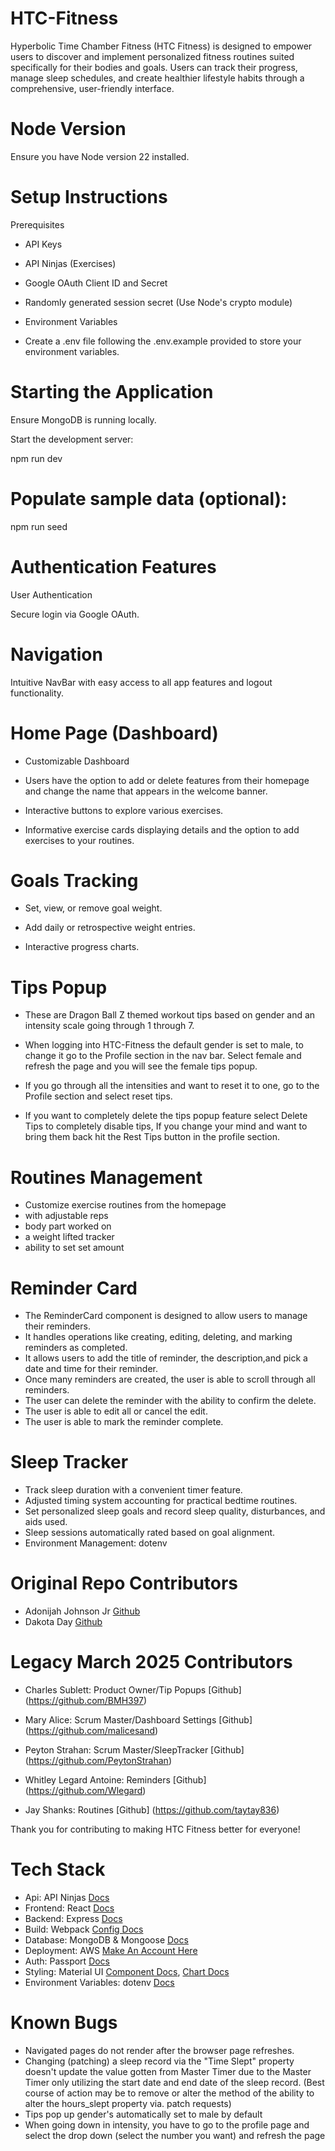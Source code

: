 # HTC-Fitness

Hyperbolic Time Chamber Fitness (HTC Fitness) is designed to empower users to discover and implement personalized fitness routines suited specifically for their bodies and goals. Users can track their progress, manage sleep schedules, and create healthier lifestyle habits through a comprehensive, user-friendly interface.

# Node Version

Ensure you have Node version 22 installed.

# Setup Instructions

Prerequisites

- API Keys

- API Ninjas (Exercises)

- Google OAuth Client ID and Secret

- Randomly generated session secret (Use Node's crypto module)

- Environment Variables

- Create a .env file following the .env.example provided to store your environment variables.

# Starting the Application

Ensure MongoDB is running locally.

Start the development server:

npm run dev

# Populate sample data (optional):

npm run seed

# Authentication Features

User Authentication

Secure login via Google OAuth.

# Navigation

Intuitive NavBar with easy access to all app features and logout functionality.

# Home Page (Dashboard)
- Customizable Dashboard

- Users have the option to add or delete features from their homepage and change the name that appears in the welcome banner.

- Interactive buttons to explore various exercises.

- Informative exercise cards displaying details and the option to add exercises to your routines.

# Goals Tracking

- Set, view, or remove goal weight.

- Add daily or retrospective weight entries.

- Interactive progress charts.

# Tips Popup
- These are Dragon Ball Z themed workout tips based on gender and an intensity scale going through 1 through 7.

- When logging into HTC-Fitness the default gender is set to male, to change it go to the Profile section in the nav bar. Select female and refresh the page and you will see the female tips popup.

- If you go through all the intensities and want to reset it to one, go to the Profile section and select reset tips.

- If you want to completely delete the tips popup feature select Delete Tips to completely disable tips, If you change your mind and want to bring them back hit the Rest Tips button in the profile section.

# Routines Management

- Customize exercise routines from the homepage
- with adjustable reps
- body part worked on
- a weight lifted tracker
- ability to set set amount

# Reminder Card
- The ReminderCard component is designed to allow users to manage their reminders.
- It handles operations like creating, editing, deleting, and marking reminders as completed.
- It  allows users to add the title of reminder, the description,and pick a date and time for their reminder.
- Once many reminders are created, the user is able to scroll through all reminders.
- The user can delete the reminder with the ability to confirm the delete.
- The user is able to edit all or cancel the edit.
- The user is able to mark the reminder complete.

# Sleep Tracker

- Track sleep duration with a convenient timer feature.
- Adjusted timing system accounting for practical bedtime routines.
- Set personalized sleep goals and record sleep quality, disturbances, and aids used.
- Sleep sessions automatically rated based on goal alignment.
- Environment Management: dotenv

# Original Repo Contributors
  - Adonijah Johnson Jr [Github](https://github.com/AJ-Gamer)
  - Dakota Day [Github](https://github.com/Mothroom)

# Legacy March 2025 Contributors
- Charles Sublett: Product Owner/Tip Popups [Github] (https://github.com/BMH397)

- Mary Alice: Scrum Master/Dashboard Settings [Github] (https://github.com/malicesand)

- Peyton Strahan: Scrum Master/SleepTracker [Github] (https://github.com/PeytonStrahan)

- Whitley Legard Antoine: Reminders [Github] (https://github.com/Wlegard)

- Jay Shanks: Routines [Github] (https://github.com/taytay836)

Thank you for contributing to making HTC Fitness better for everyone!

# Tech Stack
  - Api: API Ninjas [Docs](https://api-ninjas.com/api/exercises)
  - Frontend: React [Docs](https://react.dev/)
  - Backend: Express [Docs](https://expressjs.com/en/4x/api.html)
  - Build: Webpack [Config Docs](https://webpack.js.org/configuration/)
  - Database: MongoDB & Mongoose [Docs](https://mongoosejs.com/)
  - Deployment: AWS [Make An Account Here](https://aws.amazon.com/free/?gclid=Cj0KCQjw8--2BhCHARIsAF_w1gxqy2n-xVXx_xy7dM4sYBu7QCjL7IfB_oLIrqY4XcT9CJ9VAIbVKbIaAlnlEALw_wcB&trk=7541ebd3-552d-4f98-9357-b542436aa66c&sc_channel=ps&ef_id=Cj0KCQjw8--2BhCHARIsAF_w1gxqy2n-xVXx_xy7dM4sYBu7QCjL7IfB_oLIrqY4XcT9CJ9VAIbVKbIaAlnlEALw_wcB:G:s&s_kwcid=AL!4422!3!651751058796!e!!g!!aws%20console!19852662149!145019243977&all-free-tier.sort-by=item.additionalFields.SortRank&all-free-tier.sort-order=asc&awsf.Free%20Tier%20Types=*all&awsf.Free%20Tier%20Categories=*all)
  - Auth: Passport [Docs](https://www.passportjs.org/tutorials/google/)
  - Styling: Material UI [Component Docs](https://mui.com/), [Chart Docs](https://mui.com/x/react-charts/)
  - Environment Variables: dotenv [Docs](https://www.npmjs.com/package/dotenv)

# Known Bugs
  - Navigated pages do not render after the browser page refreshes.
  - Changing (patching) a sleep record via the "Time Slept" property doesn't update the value gotten from Master Timer due to the Master Timer only utilizing the start date and end date of the sleep record. (Best course of action may be to remove or alter the method of the ability to alter the hours_slept property via. patch requests)
  - Tips pop up gender's automatically set to male by default
  - When going down in intensity, you have to go to the profile page and select the drop down (select the number you want) and refresh the page